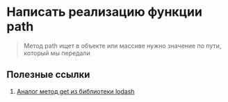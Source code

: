 # Написать реализацию функции path

> Метод path ищет в объекте или массиве нужно значение по пути, который мы передали

## Полезные ссылки

1. [Аналог метод get из библиотеки lodash](https://lodash.com/docs/4.17.15#get)
